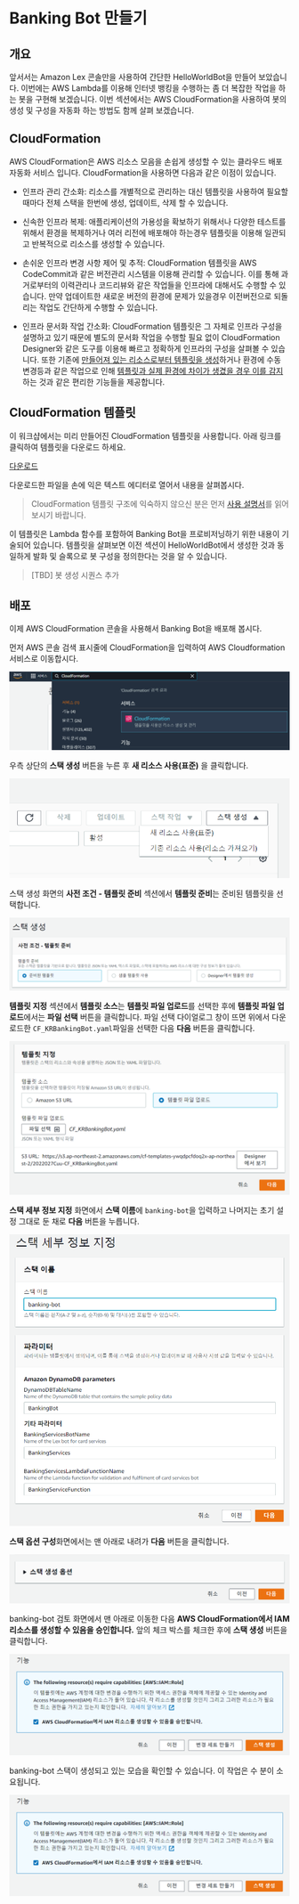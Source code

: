 # Banking Bot 만들기

## 개요

앞서서는 Amazon Lex 콘솔만을 사용하여 간단한 HelloWorldBot을 만들어 보았습니다. 이번에는 AWS Lambda를 이용해 인터넷 뱅킹을 수행하는 좀 더 복잡한 작업을 하는 봇을 구현해 보겠습니다. 이번 섹션에서는 AWS CloudFormation을 사용하여 봇의 생성 및 구성을 자동화 하는 방법도 함께 살펴 보겠습니다.

## CloudFormation

AWS CloudFormation은 AWS 리소스 모음을 손쉽게 생성할 수 있는 클라우드 배포 자동화 서비스 입니다. CloudFormation을 사용하면 다음과 같은 이점이 있습니다.

- 인프라 관리 간소화: 리소스를 개별적으로 관리하는 대신 템플릿을 사용하여 필요할때마다 전체 스택을 한번에 생성, 업데이트, 삭제 할 수 있습니다.

- 신속한 인프라 복제: 애플리케이션의 가용성을 확보하기 위해서나 다양한 테스트를 위해서 환경을 복제하거나 여러 리전에 배포해야 하는경우 템플릿을 이용해 일관되고 반복적으로 리소스를 생성할 수 있습니다.

- 손쉬운 인프라 변경 사항 제어 및 추적: CloudFormation 템플릿을 AWS CodeCommit과 같은 버전관리 시스템을 이용해 관리할 수 있습니다. 이를 통해 과거로부터의 이력관리나 코드리뷰와 같은 작업들을 인프라에 대해서도 수행할 수 있습니다. 만약 업데이트한 새로운 버전의 환경에 문제가 있을경우 이전버전으로 되돌리는 작업도 간단하게 수행할 수 있습니다.

- 인프라 문서화 작업 간소화: CloudFormation 템플릿은 그 자체로 인프라 구성을 설명하고 있기 때문에 별도의 문서화 작업을 수행할 필요 없이 CloudFormation Designer와 같은 도구를 이용해 빠르고 정확하게 인프라의 구성을 살펴볼 수 있습니다. 또한 기존에 [만들어져 있는 리소스로부터 템플릿을 생성](https://docs.aws.amazon.com/AWSCloudFormation/latest/UserGuide/resource-import-new-stack.html)하거나 환경에 수동 변경등과 같은 작업으로 인해 [템플릿과 실제 환경에 차이가 생겼을 경우 이를 감지](https://docs.aws.amazon.com/ko_kr/AWSCloudFormation/latest/UserGuide/detect-drift-stack.html)하는 것과 같은 편리한 기능들을 제공합니다.

## CloudFormation 템플릿

이 워크샵에서는 미리 만들어진 CloudFormation 템플릿을 사용합니다. 아래 링크를 클릭하여 템플릿을 다운로드 하세요.

<a href="https://gonsoomoon-priviate-share.s3.ap-northeast-2.amazonaws.com/Lex-KR_BankingBot/CF-YAML-File/CF_KRBankingBot.yaml" download>다운로드</a>

다운로드한 파일을 손에 익은 텍스트 에디터로 열어서 내용을 살펴봅시다.

> CloudFormation 템플릿 구조에 익숙하지 않으신 분은 먼저 [사용 설명서](https://docs.aws.amazon.com/ko_kr/AWSCloudFormation/latest/UserGuide/template-anatomy.html)를 읽어 보시기 바랍니다.

이 템플릿은 Lambda 함수를 포함하여 Banking Bot을 프로비저닝하기 위한 내용이 기술되어 있습니다. 템플릿을 살펴보면 이전 섹션이 HelloWorldBot에서 생성한 것과 동일하게 발화 및 슬록으로 봇 구성을 정의한다는 것을 알 수 있습니다.

> [TBD] 봇 생성 시퀀스 추가

## 배포

이제 AWS CloudFormation 콘솔을 사용해서 Banking Bot을 배포해 봅시다.

먼저 AWS 콘솔 검색 표시줄에 CloudFormation을 입력하여 AWS Cloudformation 서비스로 이동합시다.

![](images/banking-bot-01.png)

우측 상단의 **스택 생성** 버튼을 누른 후 **새 리소스 사용(표준)** 을 클릭합니다.

![](images/banking-bot-02.png)

스택 생성 화면의 **사전 조건 - 템플릿 준비** 섹션에서 **템플릿 준비**는 준비된 템플릿을 선택합니다.

![](images/banking-bot-03.png)

**템플릿 지정** 섹션에서 **템플릿 소스**는 **템플릿 파일 업로드**를 선택한 후에 **템플릿 파일 업로드**에서는 **파일 선택** 버튼을 클릭합니다. 파일 선택 다이얼로그 창이 뜨면 위에서 다운로드한 `CF_KRBankingBot.yaml`파일을 선택한 다음 **다음** 버튼을 클릭합니다.

![](images/banking-bot-04.png)

**스택 세부 정보 지정** 화면에서 **스택 이름**에 `banking-bot`을 입력하고 나머지는 초기 설정 그대로 둔 채로 **다음** 버튼을 누릅니다.

![](images/banking-bot-05.png)

**스택 옵션 구성**화면에서는 맨 아래로 내려가 **다음** 버튼을 클릭합니다.

![](images/banking-bot-06.png)

banking-bot 검토 화면에서 맨 아래로 이동한 다음 **AWS CloudFormation에서 IAM 리소스를 생성할 수 있음을 승인합니다.** 앞의 체크 박스를 체크한 후에 **스택 생성** 버튼을 클릭합니다.

![](images/banking-bot-07.png)

banking-bot 스택이 생성되고 있는 모습을 확인할 수 있습니다. 이 작업은 수 분이 소요됩니다.

![](images/banking-bot-07.png)
